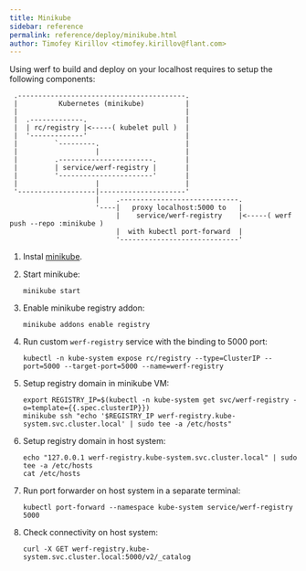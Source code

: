 ```yaml
---
title: Minikube
sidebar: reference
permalink: reference/deploy/minikube.html
author: Timofey Kirillov <timofey.kirillov@flant.com>
---
```


Using werf to build and deploy on your localhost requires to setup the following components:

     .-----------------------------------------.
     |          Kubernetes (minikube)          |
     |                                         |
     |  .-------------.                        |
     |  | rc/registry |<-----( kubelet pull )  |
     |  '-------------'                        |
     |         `---------.                     |
     |                   |                     |
     |         .-----------------------.       |
     |         | service/werf-registry |       |
     |         '-----------------------'       |
     |                   |                     |
     '-------------------|---------------------'
                         |    .-----------------------------.
                         '----|   proxy localhost:5000 to   |
                              |    service/werf-registry    |<-----( werf push --repo :minikube )
                              |  with kubectl port-forward  |
                              '-----------------------------'

1. Instal [minikube](https://github.com/kubernetes/minikube).
2. Start minikube:

     ```
     minikube start
     ```

3. Enable minikube registry addon:

     ```
     minikube addons enable registry
     ```

4. Run custom `werf-registry` service with the binding to 5000 port:

     ```
     kubectl -n kube-system expose rc/registry --type=ClusterIP --port=5000 --target-port=5000 --name=werf-registry
     ```

5. Setup registry domain in minikube VM:

     ```
     export REGISTRY_IP=$(kubectl -n kube-system get svc/werf-registry -o=template={{.spec.clusterIP}})
     minikube ssh "echo '$REGISTRY_IP werf-registry.kube-system.svc.cluster.local' | sudo tee -a /etc/hosts"
     ```

6. Setup registry domain in host system:

     ```
     echo "127.0.0.1 werf-registry.kube-system.svc.cluster.local" | sudo tee -a /etc/hosts
     cat /etc/hosts
     ```

7. Run port forwarder on host system in a separate terminal:

     ```
     kubectl port-forward --namespace kube-system service/werf-registry 5000
     ```

8. Check connectivity on host system:

     ```
     curl -X GET werf-registry.kube-system.svc.cluster.local:5000/v2/_catalog
     ```

